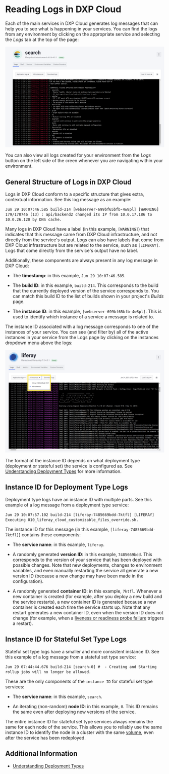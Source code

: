 # Reading Logs in DXP Cloud

Each of the main services in DXP Cloud generates log messages that can help you to see what is happening in your services. You can find the logs from any environment by clicking on the appropriate service and selecting the *Logs* tab at the top of the  page:

![The Logs tab is the default selection when you click on any service.](./reading-logs-in-dxp-cloud/images/01.png)

You can also view all logs created for your environment from the *Logs* button on the left side of the creen whenever you are navigating within your environment.

## General Structure of Logs in DXP Cloud

Logs in DXP Cloud conform to a specific structure that gives extra, contextual information. See this log message as an example:

```
Jun 29 10:07:46.585 build-214 [webserver-699bf65bfb-4w8pl] [WARNING] 179/170746 (13) : api/backend2 changed its IP from 10.0.17.186 to 10.0.26.120 by DNS cache.
```

Many logs in DXP Cloud have a label (in this example, ``[WARNING]``) that indicates that this message came from DXP Cloud infrastructure, and not directly from the service's output. Logs can also have labels that come from DXP Cloud infrastructure but are related to the service, such as ``[LIFERAY]``. Logs that come directly from the service's output have no label.

Additionally, these components are always present in any log message in DXP Cloud:

* The **timestamp**: in this example, `Jun 29 10:07:46.585`.

* The **build ID**: in this example, `build-214`. This corresponds to the build that the currently deployed version of the service corresponds to. You can match this build ID to the list of builds shown in your project's *Builds* page.

* The **instance ID**: in this example, `[webserver-699bf65bfb-4w8pl]`. This is used to identify which instance of a service a message is related to.

The instance ID associated with a log message corresponds to one of the instances of your service. You can see (and filter by) all of the active instances in your service from the Logs page by clicking on the instances dropdown menu above the logs:

![Click on the instances dropdown menu to see all of the instances](./reading-logs-in-dxp-cloud/images/02.png)

The format of the instance ID depends on what deployment type (deployment or stateful set) the service is configured as. See [Understanding Deployment Types](../build-and-deploy/understanding-deployment-types.md) for more information.

## Instance ID for Deployment Type Logs

Deployment type logs have an instance ID with multiple parts. See this example of a log message from a deployment type service:

```
Jun 29 10:07:57.102 build-214 [liferay-7485669bdd-7ktfl] [LIFERAY] Executing 010_liferay_cloud_customizable_files_override.sh.
```

The instance ID for this message (in this example, `[liferay-7485669bdd-7ktfl]`) contains these components:

* The **service name**: in this example, `liferay`.

* A randomly generated **version ID**: in this example, `7485669bdd`. This corresponds to the version of your service that has been deployed with possible changes. Note that new deployments, changes to environment variables, and even manually restarting the service all generate a new version ID (because a new change may have been made in the configuration).

* A randomly generated **container ID**: in this example, `7ktfl`. Whenever a new container is created (for example, after you deploy a new build and the service restarts), a new container ID is generated because a new container is created each time the service starts up. Note that any restart generates a new container ID, even when the version ID does not change (for example, when a [liveness or readiness probe failure](../troubleshooting/self-healing.md) triggers a restart).

## Instance ID for Stateful Set Type Logs

Stateful set type logs have a smaller and more consistent instance ID. See this example of a log message from a stateful set type service:

```
Jun 29 07:44:44.676 build-214 [search-0] #  - Creating and Starting rollup jobs will no longer be allowed.
```

These are the only components of the `instance ID` for stateful set type services:

*  The **service name**: in this example, `search`.

* An iterating (non-random) **node ID**: in this example, `0`. This ID remains the same even after deploying new versions of the service.

The entire instance ID for stateful set type services always remains the same for each node of the service. This allows you to reliably use the same instance ID to identify the node in a cluster with the same [volume](../build-and-deploy/configuring-persistent-file-storage-volumes.md), even after the service has been redeployed.

## Additional Information

* [Understanding Deployment Types](../build-and-deploy/understanding-deployment-types.md)